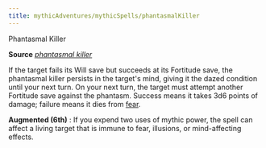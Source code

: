 ```yaml
---
title: mythicAdventures/mythicSpells/phantasmalKiller
---
```

Phantasmal Killer

**Source** [_phantasmal killer_](spells/phantasmalKiller.md#_phantasmal-killer)

If the target fails its Will save but succeeds at its Fortitude save, the phantasmal killer persists in the target's mind, giving it the dazed condition until your next turn. On your next turn, the target must attempt another Fortitude save against the phantasm. Success means it takes 3d6 points of damage; failure means it dies from [fear](monsters/universalMonsterRules.md#_fear).

**Augmented (6th)** : If you expend two uses of mythic power, the spell can affect a living target that is immune to fear, illusions, or mind-affecting effects.

